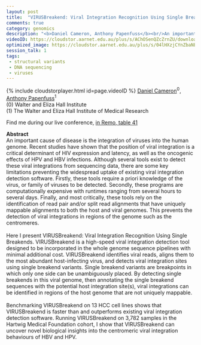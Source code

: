 ```yaml
---
layout: post
title:  "VIRUSBreakend: Viral Integration Recognition Using Single Breakends"
comments: true
category: genomics
description: "<b>Daniel Cameron, Anthony Papenfuss</b><br/>An important cause of disease is the integration o..."
videoID: https://cloudstor.aarnet.edu.au/plus/s/AChOSenQZcZrnZU/download
optimized_image: https://cloudstor.aarnet.edu.au/plus/s/04lHXzjCYnZbaNE/download
session_talk: 1
tags:
 - structural variants
 - DNA sequencing
 - viruses
---
```

{% include cloudstorplayer.html id=page.videoID %}
<u>Daniel Cameron</u><sup>0</sup>, [Anthony Papenfuss](http://bioinf.wehi.edu.au/contacts/details_papenfuss.html)<sup>1</sup><br/>
\(0\) Walter and Eliza Hall Institute<br/>
\(1\) The Walter and Eliza Hall Institute of Medical Research

Find me during our live conference, [in Remo, table 41](https://remo.co)

<b>Abstract</b><br/>
An important cause of disease is the integration of viruses into the human genome. Recent studies have shown that the position of viral integration is a critical determinant of HIV expression and latency, as well as the oncogenic effects of HPV and HBV infections. Although several tools exist to detect these viral integrations from sequencing data, there are some key limitations preventing the widespread uptake of existing viral integration detection software. Firstly, these tools require a priori knowledge of the virus, or family of viruses to be detected. Secondly, these programs are computationally expensive with runtimes ranging from several hours to several days. Finally, and most critically, these tools rely on the identification of read pair and/or split read alignments that have uniquely mappable alignments to both the host and viral genomes. This prevents the detection of viral integrations in regions of the genome such as the centromeres.<br/><br/>Here I present VIRUSBreakend: Viral Integration Recognition Using Single Breakends. VIRUSBreakend is a high-speed viral integration detection tool designed to be incorporated in the whole genome sequence pipelines with minimal additional cost. VIRUSBreakend identifies viral reads, aligns them to the most abundant host-infecting virus, and detects viral integration sites using single breakend variants. Single breakend variants are breakpoints in which only one side can be unambiguously placed. By detecting single breakends in this viral genome, then annotating the single breakend sequences with the potential host integration site\(s\), viral integrations can be identified in regions of the host genome that are not uniquely mappable.<br/><br/>Benchmarking VIRUSBreakend on 13 HCC cell lines shows that VIRUSBreakend is faster than and outperforms existing viral integration detection software. Running VIRUSBreakend on 3,782 samples in the Hartwig Medical Foundation cohort, I show that VIRUSBreakend can uncover novel biological insights into the centromeric viral integration behaviours of HBV and HPV.<br/>
